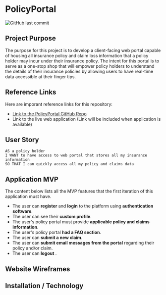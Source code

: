# PolicyPortal

![GitHub last commit](https://img.shields.io/github/last-commit/KEDuran/PolicyPortal?style=plastic)

## Project Purpose

The purpose for this project is to develop a client-facing web portal capable of housing all insurance policy and claim loss information that a policy holder may incur under their insurance policy. The intent for this portal is to serve as a one-stop shop that will empower policy holders to understand the details of their insurance policies by allowing users to have real-time data accessible at their finger tips.

## Reference Links

Here are imporant reference links for this repository:

- [Link to the PolicyPortal GitHub Repo](https://github.com/KEDuran/PolicyPortal)
- Link to the live web application (Link will be included when application is available)

## User Story

```
AS a policy holder
I WANT to have access to web portal that stores all my insurance information
SO THAT I can quickly access all my policy and claims data
```

## Application MVP

The content below lists all the MVP features that the first iteration of this application must have.

- The user can **register** and **login** to the platform using **authentication software**.
- The user can see their **custom profile**.
- The user's policy portal must provide **applicable policy and claims information**.
- The user's policy portal **had a FAQ section**.
- The user can **submit a new claim**.
- The user can **submit email messages from the portal** regarding their policy and/or claim.
- The user can **logout** .

## Website Wireframes

## Installation / Technology
